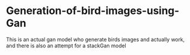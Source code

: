 # Generation-of-bird-images-using-Gan
This is an actual gan model who generate birds images and actually work, and there is also an attempt for a stackGan model
